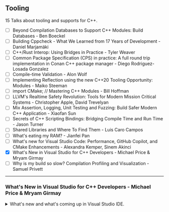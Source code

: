 <!--
// cSpell:ignore
-->

<link rel="stylesheet" type="text/css" href="../../markdown-style.css">

## Tooling

<summary>
15 Talks about tooling and supports for C++.
</summary>

- [ ] Beyond Compilation Databases to Support C++ Modules: Build Databases - Ben Boeckel
- [ ] Building Cppcheck - What We Learned from 17 Years of Development - Daniel Marjamäki
- [ ] C++/Rust Interop: Using Bridges in Practice - Tyler Weaver
- [ ] Common Package Specification (CPS) in practice: A full round trip implementation in Conan C++ package manager - Diego Rodriguez-Losada Gonzalez
- [ ] Compile-time Validation - Alon Wolf
- [ ] Implementing Reflection using the new C++20 Tooling Opportunity: Modules - Maiko Steeman
- [ ] import CMake; // Mastering C++ Modules - Bill Hoffman
- [ ] LLVM's Realtime Safety Revolution: Tools for Modern Mission Critical Systems - Christopher Apple, David Trevelyan
- [ ] Mix Assertion, Logging, Unit Testing and Fuzzing: Build Safer Modern C++ Application - Xiaofan Sun
- [ ] Secrets of C++ Scripting Bindings: Bridging Compile Time and Run Time - Jason Turner
- [ ] Shared Libraries and Where To Find Them - Luis Caro Campos
- [ ] What's eating my RAM? - Jianfei Pan
- [ ] What's new for Visual Studio Code: Performance, GitHub Copilot, and CMake Enhancements - Alexandra Kemper, Sinem Akinci
- [x] What's New in Visual Studio for C++ Developers - Michael Price & Mryam Girmay
- [ ] Why is my build so slow? Compilation Profiling and Visualization - Samuel Privett

---

### What's New in Visual Studio for C++ Developers - Michael Price & Mryam Girmay

<details>
<summary>
What's new and what's coming up in Visual Studio IDE.
</summary>

[What's New in Visual Studio for C++ Developers](https://youtu.be/Ulq3yUANeCA?si=voZfhAjwwzOx_544), [slides](https://github.com/CppCon/CppCon2024/blob/main/Presentations/What's_New_in_Visual_Studio_For_Cpp_Developers.pdf)

The yearly talk by the Visual Studio team in Microsoft

#### Productivity

Github Copilot will be bundled with visual studio, mainly as a chatbot and editor suggestion. requires license from github. combines context from the project and opened files. we can also add context to the project with the ".github/copilot-instructions.md" file.\
We can ask copilot to improve memory layout for our classes, or to ask it to reduce the build time (with build insight).

> Build Insights - Analyze and optimize your build
>
> - Detailed analytics about your C++ builds
> - Integrated into Visual Studio
> - Visualize your include tree
> - Identify "expensive" included files
> - Find inlined functions that bloat your binaries

#### Game Development

direct support for unreal engine 5 projects, better integration and a dedicated toolbar.

#### MSVC Toolchain

improved support for C++23 features, work towards C++26 features. improvements to the address sanitizer, also integrated with copilot.\
better integration with the vcpkg package manager.

#### Debugging, Cross-Platform & Source Control

> - CMake Debugger in Visual Studio
> - Remote File Explorer for Linux
> - Target View Improvements
> - Automatically Install WSL from Visual Studio
> - Debug Linux Console Apps in Integrated Terminal

Better source control integration with popular repository hosting platforms. more copilot stuff to create commit messages.\
Better experience for connecting to remote server systems. also running tests on remote machines and modify files over there.

</details>
